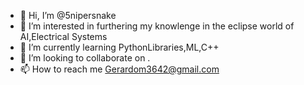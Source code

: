 - 👋 Hi, I’m @5nipersnake
- 👀 I’m interested in furthering my knowlenge in the eclipse world of AI,Electrical Systems
- 🌱 I’m currently learning PythonLibraries,ML,C++
- 💞️ I’m looking to collaborate on .
- 📫 How to reach me Gerardom3642@gmail.com

<!---
5nipersnake/5nipersnake is a ✨ special ✨ repository because its `README.md` (this file) appears on your GitHub profile.
You can click the Preview link to take a look at your changes.
--->
